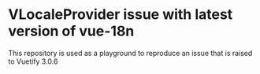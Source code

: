 # VLocaleProvider issue with latest version of vue-18n

This repository is used as a playground to reproduce an issue that is raised to Vuetify 3.0.6
